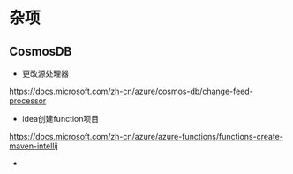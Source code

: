 # 杂项

## CosmosDB

- 更改源处理器

https://docs.microsoft.com/zh-cn/azure/cosmos-db/change-feed-processor

+ idea创建function项目

https://docs.microsoft.com/zh-cn/azure/azure-functions/functions-create-maven-intellij

+ 

